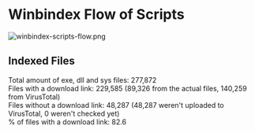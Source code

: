 # Winbindex Flow of Scripts

![winbindex-scripts-flow.png](winbindex-scripts-flow.png)

## Indexed Files

<!--FileStats-->
Total amount of exe, dll and sys files: 277,872  
Files with a download link: 229,585 (89,326 from the actual files, 140,259 from VirusTotal)  
Files without a download link: 48,287 (48,287 weren't uploaded to VirusTotal, 0 weren't checked yet)  
% of files with a download link: 82.6  
<!--/FileStats-->
